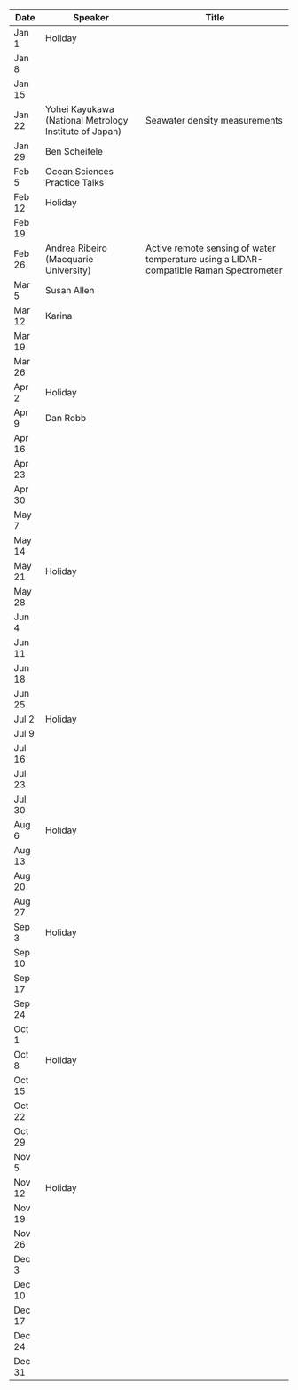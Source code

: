 Date    |   Speaker                                                 |   Title
--------|-----------------------------------------------------------|-----------------------------------------------------------------------------------------
Jan 1   |   Holiday                                                 |
Jan 8   |                                                           |
Jan 15  |                                                           |
Jan 22  |   Yohei Kayukawa (National Metrology Institute of Japan)  |   Seawater density measurements
Jan 29  |   Ben Scheifele                                           |
Feb 5   |   Ocean Sciences Practice Talks                           |
Feb 12  |   Holiday                                                 |
Feb 19  |                                                           |
Feb 26  |   Andrea Ribeiro (Macquarie University)                   |   Active remote sensing of water temperature using a LIDAR-compatible Raman Spectrometer
Mar 5   |   Susan Allen                                             |
Mar 12  |   Karina                                                  |
Mar 19  |                                                           |
Mar 26  |                                                           |
Apr 2   |   Holiday                                                 |
Apr 9   |   Dan Robb                                                |
Apr 16  |                                                           |
Apr 23  |                                                           |
Apr 30  |                                                           |
May 7   |                                                           |
May 14  |                                                           |
May 21  |   Holiday                                                 |
May 28  |                                                           |
Jun 4   |                                                           |
Jun 11  |                                                           |
Jun 18  |                                                           |
Jun 25  |                                                           |
Jul 2   |   Holiday                                                 |
Jul 9   |                                                           |
Jul 16  |                                                           |
Jul 23  |                                                           |
Jul 30  |                                                           |
Aug 6   |   Holiday                                                 |
Aug 13  |                                                           |
Aug 20  |                                                           |
Aug 27  |                                                           |
Sep 3   |   Holiday                                                 |
Sep 10  |                                                           |
Sep 17  |                                                           |
Sep 24  |                                                           |
Oct 1   |                                                           |
Oct 8   |   Holiday                                                 |
Oct 15  |                                                           |
Oct 22  |                                                           |
Oct 29  |                                                           |
Nov 5   |                                                           |
Nov 12  |   Holiday                                                 |
Nov 19  |                                                           |
Nov 26  |                                                           |
Dec 3   |                                                           |
Dec 10  |                                                           |
Dec 17  |                                                           |
Dec 24  |                                                           |
Dec 31  |                                                           |
